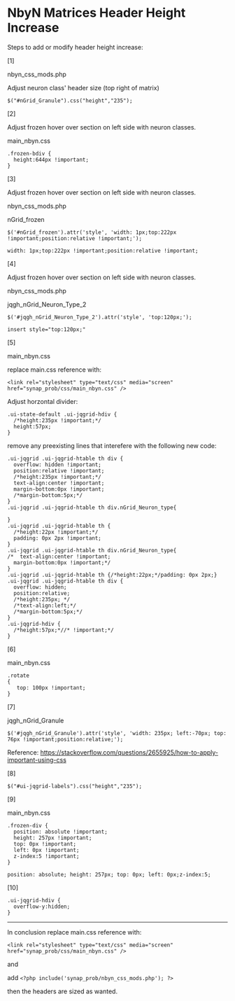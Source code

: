 NbyN Matrices Header Height Increase
====================================

Steps to add or modify header height increase:

[1] 

nbyn_css_mods.php

Adjust neuron class' header size (top right of matrix)
```
$("#nGrid_Granule").css("height","235");
```

[2]

Adjust frozen hover over section on left side with neuron classes.

main_nbyn.css
```
.frozen-bdiv {
  height:644px !important;
}
```

[3]

Adjust frozen hover over section on left side with neuron classes.

nbyn_css_mods.php

nGrid_frozen
```
$('#nGrid_frozen').attr('style', 'width: 1px;top:222px !important;position:relative !important;');

width: 1px;top:222px !important;position:relative !important;
```

[4]

Adjust frozen hover over section on left side with neuron classes.

nbyn_css_mods.php

jqgh_nGrid_Neuron_Type_2
```
$('#jqgh_nGrid_Neuron_Type_2').attr('style', 'top:120px;');

insert style="top:120px;"
```

[5] 

main_nbyn.css

replace main.css reference with:
```
<link rel="stylesheet" type="text/css" media="screen" href="synap_prob/css/main_nbyn.css" />
```
Adjust horzontal divider:
```
.ui-state-default .ui-jqgrid-hdiv {
  /*height:235px !important;*/
  height:57px;
}
```
remove any preexisting lines that interefere with the following new code:
```
.ui-jqgrid .ui-jqgrid-htable th div {
  overflow: hidden !important; 
  position:relative !important; 
  /*height:235px !important;*/
  text-align:center !important;
  margin-bottom:0px !important;  
  /*margin-bottom:5px;*/
}
.ui-jqgrid .ui-jqgrid-htable th div.nGrid_Neuron_type{

}
.ui-jqgrid .ui-jqgrid-htable th {
  /*height:22px !important;*/
  padding: 0px 2px !important;
}
.ui-jqgrid .ui-jqgrid-htable th div.nGrid_Neuron_type{
/*  text-align:center !important;
  margin-bottom:0px !important;*/
}
.ui-jqgrid .ui-jqgrid-htable th {/*height:22px;*/padding: 0px 2px;}
.ui-jqgrid .ui-jqgrid-htable th div {
  overflow: hidden; 
  position:relative; 
  /*height:235px; */
  /*text-align:left;*/
  /*margin-bottom:5px;*/
}
.ui-jqgrid-hdiv {
  /*height:57px;*//* !important;*/
}
```
[6]

main_nbyn.css
```
.rotate 
{
   top: 100px !important;
}
```
[7]

jqgh_nGrid_Granule
```
$('#jqgh_nGrid_Granule').attr('style', 'width: 235px; left:-70px; top: 76px !important;position:relative;');
```
Reference: https://stackoverflow.com/questions/2655925/how-to-apply-important-using-css

[8]
```
$("#ui-jqgrid-labels").css("height","235");
```
[9]

main_nbyn.css
```
.frozen-div {
  position: absolute !important; 
  height: 257px !important; 
  top: 0px !important; 
  left: 0px !important;
  z-index:5 !important;
}

position: absolute; height: 257px; top: 0px; left: 0px;z-index:5;
```

[10]
```
.ui-jqgrid-hdiv {
  overflow-y:hidden;
}
```
_ _ _
In conclusion
replace main.css reference with:
```
<link rel="stylesheet" type="text/css" media="screen" href="synap_prob/css/main_nbyn.css" />
```
and

add ```<?php include('synap_prob/nbyn_css_mods.php'); ?>```

then the headers are sized as wanted.
